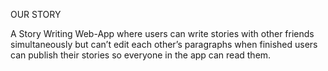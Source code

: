 OUR STORY 

A Story Writing Web-App where users can write stories with other friends simultaneously but can’t 
edit each other’s paragraphs when finished users can publish their stories so everyone in the app can read them.
